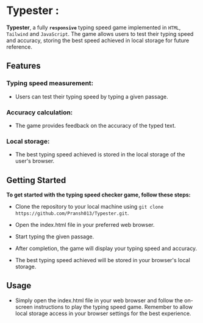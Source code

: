# Typester :

**Typester**, a fully **`responsive`** typing speed game implemented in `HTML`, `Tailwind` and `JavaScript`. The game allows users to test their typing speed and accuracy, storing the best speed achieved in local storage for future reference.

## Features
### Typing speed measurement: 
- Users can test their typing speed by typing a given passage.
### Accuracy calculation: 
- The game provides feedback on the accuracy of the typed text.
### Local storage: 
- The best typing speed achieved is stored in the local storage of the user's browser.

## Getting Started

**To get started with the typing speed checker game, follow these steps:**

- Clone the repository to your local machine using `git clone https://github.com/Pransh013/Typester.git`.

- Open the index.html file in your preferred web browser.

- Start typing the given passage. 
- After completion, the game will display your typing speed and accuracy.
- The best typing speed achieved will be stored in your browser's local storage.

## Usage
- Simply open the index.html file in your web browser and follow the on-screen instructions to play the typing speed game. Remember to allow local storage access in your browser settings for the best experience.